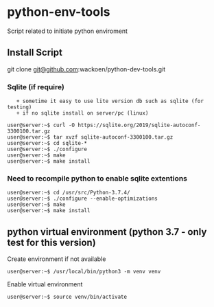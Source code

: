 # python-env-tools
Script related to initiate python enviroment

## Install Script 
git clone git@github.com:wackoen/python-dev-tools.git

### Sqlite (if require)
```
   + sometime it easy to use lite version db such as sqlite (for testing)
   + if no sqlite install on server/pc (linux)
```

```console
user@server:~$ curl -O https://sqlite.org/2019/sqlite-autoconf-3300100.tar.gz
user@server:~$ tar xvzf sqlite-autoconf-3300100.tar.gz
user@server:~$ cd sqlite-*
user@server:~$ ./configure
user@server:~$ make
user@server:~$ make install
```
### Need to recompile python to enable sqlite extentions

```console
user@server:~$ cd /usr/src/Python-3.7.4/
user@server:~$ ./configure --enable-optimizations
user@server:~$ make
user@server:~$ make install
```
## python virtual environment (python 3.7 - only test for this version)
Create environment if not available
```console
user@server:~$ /usr/local/bin/python3 -m venv venv
```
Enable virtual environment
```console
user@server:~$ source venv/bin/activate
```
